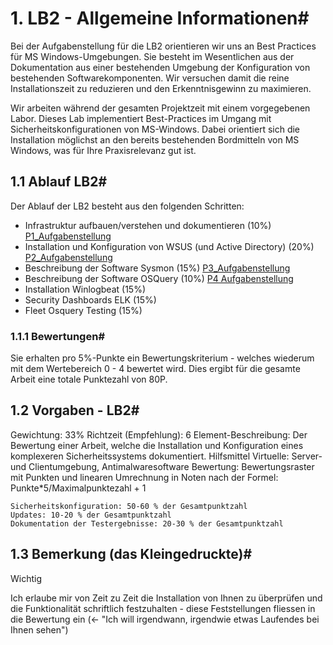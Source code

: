 # 1. LB2 - Allgemeine Informationen#

Bei der Aufgabenstellung für die LB2 orientieren wir uns an Best Practices für MS Windows-Umgebungen. Sie besteht im Wesentlichen aus der Dokumentation aus einer bestehenden Umgebung der Konfiguration von bestehenden Softwarekomponenten. Wir versuchen damit die reine Installationszeit zu reduzieren und den Erkenntnisgewinn zu maximieren.

Wir arbeiten während der gesamten Projektzeit mit einem vorgegebenen Labor. Dieses Lab implementiert Best-Practices im Umgang mit Sicherheitskonfigurationen von MS-Windows. Dabei orientiert sich die Installation möglichst an den bereits bestehenden Bordmitteln von MS Windows, was für Ihre Praxisrelevanz gut ist.

## 1.1 Ablauf LB2#

Der Ablauf der LB2 besteht aus den folgenden Schritten:

 - Infrastruktur aufbauen/verstehen und dokumentieren (10%) [P1_Aufgabenstellung](aufgaben/Infrastruktur_P1.md)
 - Installation und Konfiguration von WSUS (und Active Directory) (20%) [P2_Aufgabenstellung](aufgaben/WSUS_P2.md)
 - Beschreibung der Software Sysmon (15%) [P3_Aufgabenstellung](aufgaben/Sysmon_P3.md)
 - Beschreibung der Software OSQuery (10%) [P4 Aufgabenstellung](aufgaben/OSQuery_P4.md)
 - Installation Winlogbeat (15%)
 - Security Dashboards ELK (15%)
 - Fleet Osquery Testing (15%)

### 1.1.1 Bewertungen#

Sie erhalten pro 5%-Punkte ein Bewertungskriterium - welches wiederum mit dem Wertebereich 0 - 4 bewertet wird. Dies ergibt für die gesamte Arbeit eine totale Punktezahl von 80P.
## 1.2 Vorgaben - LB2#

Gewichtung:
33%
Richtzeit (Empfehlung):
6
Element-Beschreibung:
Der Bewertung einer Arbeit, welche die Installation und Konfiguration eines komplexeren Sicherheitssystems dokumentiert.
Hilfsmittel Virtuelle:
Server- und Clientumgebung, Antimalwaresoftware
Bewertung:
Bewertungsraster mit Punkten und linearen Umrechnung in Noten nach der Formel: Punkte*5/Maximalpunktezahl + 1

    Sicherheitskonfiguration: 50-60 % der Gesamtpunktzahl
    Updates: 10-20 % der Gesamtpunktzahl
    Dokumentation der Testergebnisse: 20-30 % der Gesamtpunktzahl

## 1.3 Bemerkung (das Kleingedruckte)#

Wichtig

Ich erlaube mir von Zeit zu Zeit die Installation von Ihnen zu überprüfen und die Funktionalität schriftlich festzuhalten - diese Feststellungen fliessen in die Bewertung ein (<- "Ich will irgendwann, irgendwie etwas Laufendes bei Ihnen sehen")






